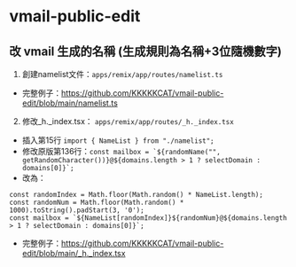 # vmail-public-edit

## 改 vmail 生成的名稱 (生成規則為名稱+3位隨機數字)
1. 創建namelist文件：```apps/remix/app/routes/namelist.ts```
- 完整例子：https://github.com/KKKKKCAT/vmail-public-edit/blob/main/namelist.ts

2. 修改_h._index.tsx： ```apps/remix/app/routes/_h._index.tsx```
- 插入第15行 ```import { NameList } from "./namelist"; ```
- 修改原版第136行：```const mailbox = `${randomName("", getRandomCharacter())}@${domains.length > 1 ? selectDomain : domains[0]}`;```
- 改為：
```
const randomIndex = Math.floor(Math.random() * NameList.length);
const randomNum = Math.floor(Math.random() * 1000).toString().padStart(3, '0');
const mailbox = `${NameList[randomIndex]}${randomNum}@${domains.length > 1 ? selectDomain : domains[0]}`;
```
- 完整例子：https://github.com/KKKKKCAT/vmail-public-edit/blob/main/_h._index.tsx

